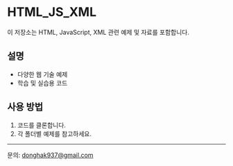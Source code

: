 # HTML_JS_XML

이 저장소는 HTML, JavaScript, XML 관련 예제 및 자료를 포함합니다.

## 설명
- 다양한 웹 기술 예제
- 학습 및 실습용 코드

## 사용 방법
1. 코드를 클론합니다.
2. 각 폴더별 예제를 참고하세요.

---
문의: donghak937@gmail.com
